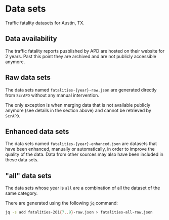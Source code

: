 # Data sets

Traffic fatality datasets for Austin, TX.

## Data availability

The traffic fatality reports pusblished by APD are hosted on their website for 2 years. Past this point they are
archived and are not publicly accessible anymore.

## Raw data sets

The data sets named `fatalities-{year}-raw.json` are generated directly from `ScrAPD` without any manual intervention.

The only exception is when merging data that is not available publicly anymore (see details in the section above) and
cannot be retrieved by `ScrAPD`.

## Enhanced data sets

The data sets named `fatalities-{year}-enhanced.json` are datasets that have been enhanced, manually or automatically,
in order to improve the quality of the data. Data from other sources may also have been included in these data sets.

## "all" data sets

The data sets whose year is `all` are a combination of all the dataset of the same category.

There are generated using the following `jq` command:

```bash
jq -s add fatalities-201{7..9}-raw.json > fatalities-all-raw.json
```
